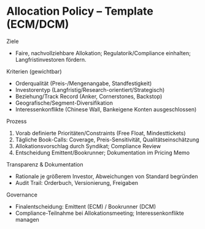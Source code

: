 # Allocation Policy – Template (ECM/DCM)

Ziele
- Faire, nachvollziehbare Allokation; Regulatorik/Compliance einhalten; Langfristinvestoren fördern.

Kriterien (gewichtbar)
- Orderqualität (Preis-/Mengenangabe, Standfestigkeit)
- Investorentyp (Langfristig/Research-orientiert/Strategisch)
- Beziehung/Track Record (Anker, Cornerstones, Backstop)
- Geografische/Segment-Diversifikation
- Interessenkonflikte (Chinese Wall, Bankeigene Konten ausgeschlossen)

Prozess
1) Vorab definierte Prioritäten/Constraints (Free Float, Mindesttickets)
2) Tägliche Book-Calls: Coverage, Preis-Sensitivität, Qualitätseinschätzung
3) Allokationsvorschlag durch Syndikat; Compliance Review
4) Entscheidung Emittent/Bookrunner; Dokumentation im Pricing Memo

Transparenz & Dokumentation
- Rationale je größerem Investor, Abweichungen von Standard begründen
- Audit Trail: Orderbuch, Versionierung, Freigaben

Governance
- Finalentscheidung: Emittent (ECM) / Bookrunner (DCM)
- Compliance-Teilnahme bei Allokationsmeeting; Interessenkonflikte managen

